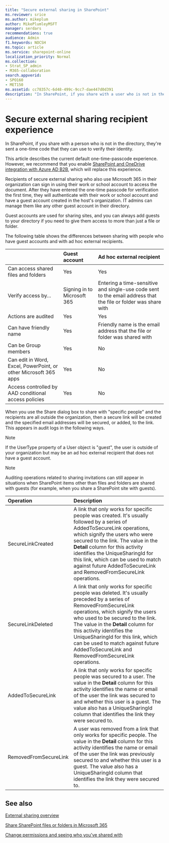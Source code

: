 ```yaml
---
title: "Secure external sharing in SharePoint"
ms.reviewer: srice
ms.author: mikeplum
author: MikePlumleyMSFT
manager: serdars
recommendations: true
audience: Admin
f1.keywords: NOCSH
ms.topic: article
ms.service: sharepoint-online
localization_priority: Normal
ms.collection:  
- Strat_SP_admin
- M365-collaboration
search.appverid:
- SPO160
- MET150
ms.assetid: cc78357c-6d48-499c-9cc7-dae447d0d391
description: "In SharePoint, if you share with a user who is not in the directory, they are sent a one-time code that they can use to verify their identity."
---
```


# Secure external sharing recipient experience

In SharePoint, if you share with a person who is not in the directory, they're sent a one-time code that they can use to verify their identity.

This article describes the current default one-time-passcode experience. However, we recommend that you enable [SharePoint and OneDrive integration with Azure AD B2B](sharepoint-azureb2b-integration-preview.md), which will replace this experience.

Recipients of secure external sharing who also use Microsoft 365 in their organization can sign in using their work or school account to access the document. After they have entered the one-time passcode for verification the first time, they will authenticate with their work or school account and have a guest account created in the host's organization. IT admins can manage them like any other guest account in their directory.
 
Guest accounts are used for sharing sites, and you can always add guests to your directory if you need to give them access to more than just a file or folder.
  
The following table shows the differences between sharing with people who have guest accounts and with ad hoc external recipients.
  
||**Guest account**|**Ad hoc external recipient**|
|:-----|:-----|:-----|
|Can access shared files and folders  <br/> |Yes  <br/> |Yes  <br/> |
|Verify access by…  <br/> |Signing in to Microsoft 365  <br/> |Entering a time-sensitive and single-use code sent to the email address that the file or folder was share with  <br/> |
|Actions are audited  <br/> |Yes  <br/> |Yes  <br/> |
|Can have friendly name  <br/> |Yes  <br/> |Friendly name is the email address that the file or folder was shared with  <br/> |
|Can be Group members  <br/> |Yes  <br/> |No  <br/> |
|Can edit in Word, Excel, PowerPoint, or other Microsoft 365 apps  <br/> |Yes  <br/> |No  <br/> |
|Access controlled by AAD conditional access policies  <br/> |Yes  <br/> |No  <br/> |
   
 When you use the Share dialog box to share with "specific people" and the recipients are all outside the organization, then a secure link will be created and the specified email addresses will be secured, or added, to the link. This appears in audit logs in the following ways.
  
> [!NOTE]
> If the UserType property of a User object is "guest", the user is outside of your organization but may be an ad hoc external recipient that does not have a guest account.
  
> [!NOTE]
> Auditing operations related to sharing invitations can still appear in situations when SharePoint items other than files and folders are shared with guests (for example, when you share a SharePoint site with guests).
  
|**Operation**|**Description**|
|:-----|:-----|
|SecureLinkCreated  <br/> |A link that only works for specific people was created. It's usually followed by a series of AddedToSecureLink operations, which signify the users who were secured to the link. The value in the **Detail** column for this activity identifies the UniqueSharingId for this link, which can be used to match against future AddedToSecureLink and RemovedFromSecureLink operations. <br/> |
|SecureLinkDeleted  <br/> |A link that only works for specific people was deleted. It's usually preceded by a series of RemovedFromSecureLink operations, which signify the users who used to be secured to the link. The value in the **Detail** column for this activity identifies the UniqueSharingId for this link, which can be used to match against future AddedToSecureLink and RemovedFromSecureLink operations. <br/> |
|AddedToSecureLink  <br/> |A link that only works for specific people was secured to a user. The value in the **Detail** column for this activity identifies the name or email of the user the link was secured to and whether this user is a guest. The value also has a UniqueSharingId column that identifies the link they were secured to.  <br/> |
|RemovedFromSecureLink  <br/> |A user was removed from a link that only works for specific people. The value in the **Detail** column for this activity identifies the name or email of the user the link was previously secured to and whether this user is a guest. The value also has a UniqueSharingId column that identifies the link they were secured to.  <br/> |

## See also

[External sharing overview](external-sharing-overview.md)

[Share SharePoint files or folders in Microsoft 365](https://support.office.com/article/1fe37332-0f9a-4719-970e-d2578da4941c)

[Change permissions and seeing who you've shared with](https://support.office.com/article/0a36470f-d7fe-40a0-bd74-0ac6c1e13323)